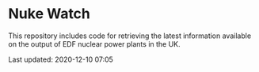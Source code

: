 # Nuke Watch

This repository includes code for retrieving the latest information available on the output of EDF nuclear power plants in the UK.

Last updated: 2020-12-10 07:05